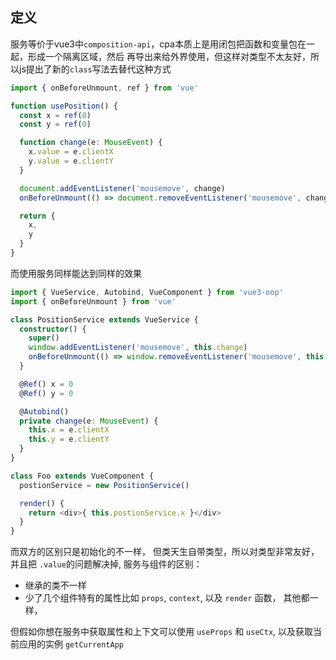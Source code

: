 ## 定义

服务等价于vue3中`composition-api`，cpa本质上是用闭包把函数和变量包在一起，形成一个隔离区域，然后
再导出来给外界使用，但这样对类型不太友好，所以js提出了新的`class`写法去替代这种方式

```typescript
import { onBeforeUnmount, ref } from 'vue'

function usePosition() {
  const x = ref(0)
  const y = ref(0)

  function change(e: MouseEvent) {
    x.value = e.clientX
    y.value = e.clientY
  }

  document.addEventListener('mousemove', change)
  onBeforeUnmount(() => document.removeEventListener('mousemove', change))

  return {
    x,
    y
  }
}
```

而使用服务同样能达到同样的效果

```typescript
import { VueService, Autobind, VueComponent } from 'vue3-oop'
import { onBeforeUnmount } from 'vue'

class PositionService extends VueService {
  constructor() {
    super()
    window.addEventListener('mousemove', this.change)
    onBeforeUnmount(() => window.removeEventListener('mousemove', this.change))
  }

  @Ref() x = 0
  @Ref() y = 0

  @Autobind()
  private change(e: MouseEvent) {
    this.x = e.clientX
    this.y = e.clientY
  }
}

class Foo extends VueComponent {
  postionService = new PositionService()

  render() {
    return <div>{ this.postionService.x }</div>
  }
}
```


而双方的区别只是初始化的不一样， 但类天生自带类型，所以对类型非常友好，并且把 `.value`的问题解决掉,
服务与组件的区别：

- 继承的类不一样
- 少了几个组件特有的属性比如 `props`, `context`, 以及 `render` 函数， 其他都一样，


但假如你想在服务中获取属性和上下文可以使用 `useProps` 和 `useCtx`, 以及获取当前应用的实例 `getCurrentApp`
